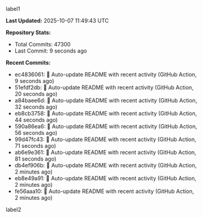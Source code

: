 
label1 
<!-- ACTIVITY_START -->
**Last Updated:** 2025-10-07 11:49:43 UTC

**Repository Stats:**
- Total Commits: 47300
- Last Commit: 9 seconds ago

**Recent Commits:**
- ec4836061: 🤖 Auto-update README with recent activity (GitHub Action, 9 seconds ago)
- 51efdf2db: 🤖 Auto-update README with recent activity (GitHub Action, 20 seconds ago)
- a84baee6d: 🤖 Auto-update README with recent activity (GitHub Action, 32 seconds ago)
- eb8cb3758: 🤖 Auto-update README with recent activity (GitHub Action, 44 seconds ago)
- 590a86ea6: 🤖 Auto-update README with recent activity (GitHub Action, 56 seconds ago)
- 99d47fc43: 🤖 Auto-update README with recent activity (GitHub Action, 71 seconds ago)
- ab6e9e361: 🤖 Auto-update README with recent activity (GitHub Action, 81 seconds ago)
- db4ef906b: 🤖 Auto-update README with recent activity (GitHub Action, 2 minutes ago)
- eb8e49a91: 🤖 Auto-update README with recent activity (GitHub Action, 2 minutes ago)
- fe56aaa10: 🤖 Auto-update README with recent activity (GitHub Action, 2 minutes ago)
<!-- ACTIVITY_END -->

label2
